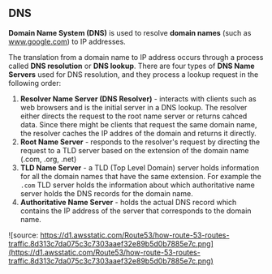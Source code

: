 ## DNS

**Domain Name System (DNS)** is used to resolve **domain names** (such as www.google.com) to IP addresses. 

The translation from a domain name to IP address occurs through a process called **DNS resolution** or **DNS lookup**. There are four types of **DNS Name Servers** used for DNS resolution, and they process a lookup request in the following order:

1. **Resolver Name Server (DNS Resolver)** - interacts with clients such as web browsers and is the initial server in a DNS lookup. The resolver either directs the request to the root name server or returns cahced data. Since there might be clients that request the same domain name, the resolver caches the IP addres of the domain and returns it directly.
2. **Root Name Server** - responds to the resolver's request by directing the request to a TLD server based on the extension of the domain name (.com, .org, .net)
3. **TLD Name Server** - a TLD (Top Level Domain) server holds information for all the domain names that have the same extension. For example the `.com` TLD server holds the information about which authoritative name server holds the DNS records for the domain name.
4. **Authoritative Name Server** - holds the actual DNS record which contains the IP address of the server that corresponds to the domain name.

![source: https://d1.awsstatic.com/Route53/how-route-53-routes-traffic.8d313c7da075c3c7303aaef32e89b5d0b7885e7c.png](https://d1.awsstatic.com/Route53/how-route-53-routes-traffic.8d313c7da075c3c7303aaef32e89b5d0b7885e7c.png)